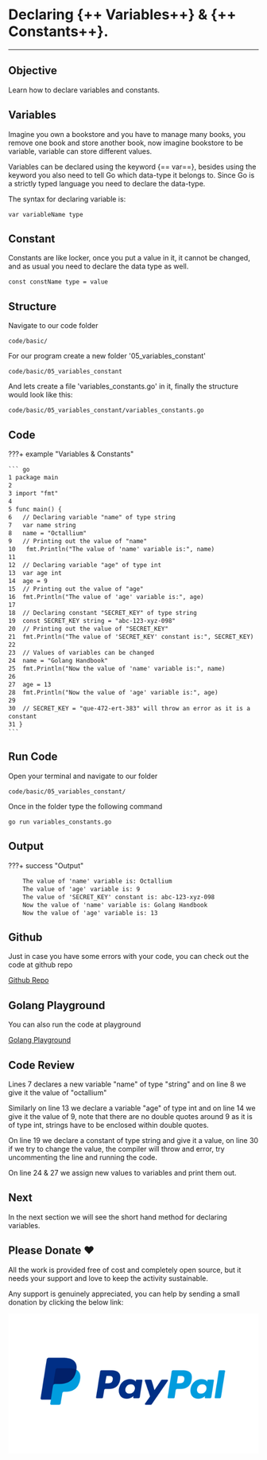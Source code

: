 # Declaring {++ Variables++} & {++ Constants++}.

<hr>

## Objective

Learn how to declare variables and constants.

## Variables

Imagine you own a bookstore and you have to manage many books, you remove one book and store another book, now imagine bookstore to be variable, variable can store different values.

Variables can be declared using the keyword {== var==}, besides using the keyword you also need to tell Go which data-type it belongs to. Since Go is a strictly typed language you need to declare the data-type.

The syntax for declaring variable is:

    var variableName type

## Constant

Constants are like locker, once you put a value in it, it cannot be changed, and as usual you need to declare the data type as well.

    const constName type = value

## Structure

Navigate to our code folder

    code/basic/

For our program create a new folder '05_variables_constant'

    code/basic/05_variables_constant

And lets create a file 'variables_constants.go' in it, finally the structure would look like this:

    code/basic/05_variables_constant/variables_constants.go

## Code

???+ example "Variables & Constants"

    ``` go
    1 package main
    2
    3 import "fmt"
    4
    5 func main() {
    6   // Declaring variable "name" of type string
    7   var name string
    8   name = "Octallium"
    9   // Printing out the value of "name"
    10   fmt.Println("The value of 'name' variable is:", name)
    11
    12  // Declaring variable "age" of type int
    13  var age int
    14  age = 9
    15  // Printing out the value of "age"
    16  fmt.Println("The value of 'age' variable is:", age)
    17
    18  // Declaring constant "SECRET_KEY" of type string
    19  const SECRET_KEY string = "abc-123-xyz-098"
    20  // Printing out the value of "SECRET_KEY"
    21  fmt.Println("The value of 'SECRET_KEY' constant is:", SECRET_KEY)
    22
    23  // Values of variables can be changed
    24  name = "Golang Handbook"
    25  fmt.Println("Now the value of 'name' variable is:", name)
    26
    27  age = 13
    28  fmt.Println("Now the value of 'age' variable is:", age)
    29
    30  // SECRET_KEY = "que-472-ert-383" will throw an error as it is a constant
    31 }
    ```

## Run Code

Open your terminal and navigate to our folder

    code/basic/05_variables_constant/

Once in the folder type the following command

    go run variables_constants.go

## Output

???+ success "Output"

        The value of 'name' variable is: Octallium
        The value of 'age' variable is: 9
        The value of 'SECRET_KEY' constant is: abc-123-xyz-098
        Now the value of 'name' variable is: Golang Handbook
        Now the value of 'age' variable is: 13

## Github

Just in case you have some errors with your code, you can check out the code at github repo

[Github Repo](https://github.com/octallium/golang-handbook/tree/master/code)

## Golang Playground

You can also run the code at playground

[Golang Playground](https://play.golang.org/p/WqUCP2CxLwJ)

## Code Review

Lines 7 declares a new variable "name" of type "string" and on line 8 we give it the value of "octallium"

Similarly on line 13 we declare a variable "age" of type int and on line 14 we give it the value of 9, note that there are no double quotes around 9 as it is of type int, strings have to be enclosed within double quotes.

On line 19 we declare a constant of type string and give it a value, on line 30 if we try to change the value, the compiler will throw and error, try uncommenting the line and running the code.

On line 24 & 27 we assign new values to variables and print them out.

## Next

In the next section we will see the short hand method for declaring variables.

## Please Donate ❤️

All the work is provided free of cost and completely open source, but it needs your support and love to keep the activity sustainable.

Any support is genuinely appreciated, you can help by sending a small donation by clicking the below link:

[![PayPal](../images/paypal-logo.png)](https://www.paypal.me/octallium)
